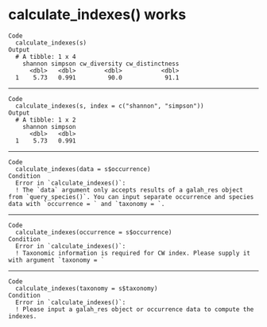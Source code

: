 # calculate_indexes() works

    Code
      calculate_indexes(s)
    Output
      # A tibble: 1 x 4
        shannon simpson cw_diversity cw_distinctness
          <dbl>   <dbl>        <dbl>           <dbl>
      1    5.73   0.991         90.0            91.1

---

    Code
      calculate_indexes(s, index = c("shannon", "simpson"))
    Output
      # A tibble: 1 x 2
        shannon simpson
          <dbl>   <dbl>
      1    5.73   0.991

---

    Code
      calculate_indexes(data = s$occurrence)
    Condition
      Error in `calculate_indexes()`:
      ! The `data` argument only accepts results of a galah_res object from `query_species()`. You can input separate occurrence and species data with `occurrence = ` and `taxonomy = `.

---

    Code
      calculate_indexes(occurrence = s$occurrence)
    Condition
      Error in `calculate_indexes()`:
      ! Taxonomic information is required for CW index. Please supply it with argument `taxonomy = `

---

    Code
      calculate_indexes(taxonomy = s$taxonomy)
    Condition
      Error in `calculate_indexes()`:
      ! Please input a galah_res object or occurrence data to compute the indexes.

